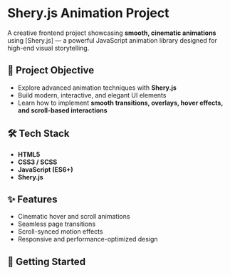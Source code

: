 # Shery.js Animation Project

A creative frontend project showcasing **smooth, cinematic animations** using [Shery.js] — a powerful JavaScript animation library designed for high-end visual storytelling.

## 🎯 Project Objective

- Explore advanced animation techniques with **Shery.js**
- Build modern, interactive, and elegant UI elements
- Learn how to implement **smooth transitions, overlays, hover effects, and scroll-based interactions**

## 🛠️ Tech Stack

- **HTML5**
- **CSS3 / SCSS**
- **JavaScript (ES6+)**
- **Shery.js**

## ✨ Features

- Cinematic hover and scroll animations
- Seamless page transitions
- Scroll-synced motion effects
- Responsive and performance-optimized design

## 🚀 Getting Started

